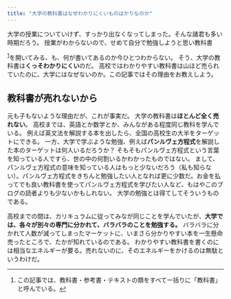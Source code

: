 ```yaml
---
title: "大学の教科書はなぜわかりにくいものばかりなのか"
---
```


大学の授業についていけず、すっかり出なくなってしまった。そんな諸君も多い時期だろう。
授業がわからないので、せめて自分で勉強しようと思い教科書

<sup id="fnref:1">[1](#fn:1)</sup>を開いてみる、も、何が書いてあるのか今ひとつわからない。
そう、大学の教科書は**くっそわかりにくい**のだ。
高校ではわかりやすい教科書は山ほど売られていたのに、大学にはなぜないのか。この記事ではその理由をお教えしよう。

## 教科書が売れないから

元も子もないような理由だが、これが事実だ。
大学の教科書は**ほとんど全く売れない**。
高校までは、英語とか数学とか、みんながある程度同じ教科を学んでいる。
例えば英文法を解説する本を出したら、全国の高校生の大半をターゲットにできる。
一方、大学で学ぶような勉強、例えば**パンルヴェ方程式**を解説した本のターゲットは何人いるだろうか？
そもそもパンルヴェ方程式という言葉を知っている人ですら、世の中の何割いるかわかったものではない。
まして、パンルヴェ方程式の意味を知っている人はもっと少ないだろう（私も知らない）。パンルヴェ方程式をきちんと勉強したい人となれば更に少数だ。お金を払ってでも良い教科書を使ってパンルヴェ方程式を学びたい人など、もはやこのブログの読者よりも少ないかもしれない。
大学の勉強とは得てしてそういうものである。

高校までの間は、カリキュラムに従ってみなが同じことを学んでいたが、**大学では、各々が別々の専門に分かれて、バラバラのことを勉強する。**
バラバラに分かれて人数が減ってしまったマーケットに、いまさら分かりやすい本を一生懸命売ったところで、たかが知れているのである。
わかりやすい教科書を書くのには相当なエネルギーが要る。売れないのに、そのエネルギーをかけるのは無駄というわけだ。

<div class="footnotes">

* * *

1. この記事では、教科書・参考書・テキストの類をすべて一括りに「教科書」と呼んでいる。[↩](#fnref:1)

</div>